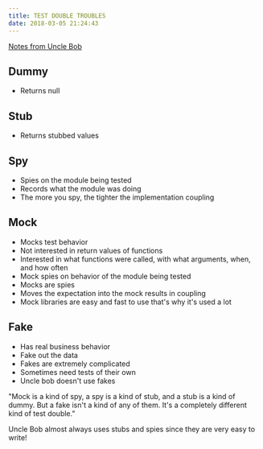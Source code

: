 ```yaml
---
title: TEST DOUBLE TROUBLES
date: 2018-03-05 21:24:43
---
```


[Notes from Uncle Bob](https://8thlight.com/blog/uncle-bob/2014/05/14/TheLittleMocker.html)

## Dummy
- Returns null 

## Stub
- Returns stubbed values

## Spy
- Spies on the module being tested
- Records what the module was doing
- The more you spy, the tighter the implementation coupling

## Mock
- Mocks test behavior
- Not interested in return values of functions
- Interested in what functions were called, with what arguments, when, and how often
- Mock spies on behavior of the module being tested
- Mocks are spies
- Moves the expectation into the mock results in coupling
- Mock libraries are easy and fast to use that's why it's used a lot

## Fake
- Has real business behavior
- Fake out the data
- Fakes are extremely complicated 
- Sometimes need tests of their own
- Uncle bob doesn't use fakes


"Mock is a kind of spy, a spy is a kind of stub, and a stub is a kind of dummy. But a fake isn't a kind of any of them. It's a completely different kind of test double."

Uncle Bob almost always uses stubs and spies since they are very easy to write!